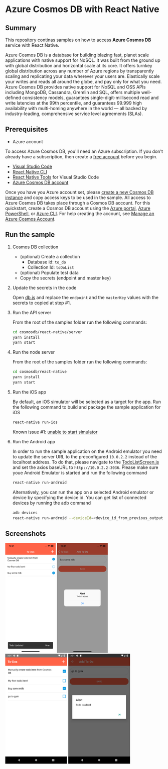 # Azure Cosmos DB with React Native

## Summary

This repository continas samples on how to access **Azure Cosmos DB** service with React Native.

Azure Cosmos DB is a database for building blazing fast, planet scale applications with native support for NoSQL. It was built from the ground up with global distribution and horizontal scale at its core. It offers turnkey global distribution across any number of Azure regions by transparently scaling and replicating your data wherever your users are. Elastically scale your writes and reads all around the globe, and pay only for what you need. Azure Cosmos DB provides native support for NoSQL and OSS APIs including MongoDB, Cassandra, Gremlin and SQL, offers multiple well-defined consistency models, guarantees single-digit-millisecond read and write latencies at the 99th percentile, and guarantees 99.999 high availability with multi-homing anywhere in the world — all backed by industry-leading, comprehensive service level agreements (SLAs).

## Prerequisites

- Azure account

To access Azure Cosmos DB, you'll need an Azure subscription. If you don't already have a subscription, then create a [free account](https://azure.microsoft.com/free) before you begin.

- [Visual Studio Code](https://code.visualstudio.com/)
- [React Native CLI](https://facebook.github.io/react-native/docs/getting-started)
- [React Native Tools](https://marketplace.visualstudio.com/items?itemName=vsmobile.vscode-react-native) for Visual Studio Code
- [Azure Cosmos DB account](https://docs.microsoft.com/en-us/azure/cosmos-db/how-to-manage-database-account)

Once you have you Azure account set, please [create a new Cosmos DB instance](https://azure.microsoft.com/en-us/free/cosmos-db) and copy access keys to be used in the sample. All access to Azure Cosmos DB takes place through a Cosmos DB account. For this quickstart, create a Cosmos DB account using the [Azure portal](https://portal.azure.com/), [Azure PowerShell](https://docs.microsoft.com/en-us/powershell/azure/overview), or [Azure CLI](https://docs.microsoft.com/en-us/cli/azure/install-azure-cli). For help creating the account, see [Manage an Azure Cosmos Account](https://docs.microsoft.com/en-us/azure/cosmos-db/how-to-manage-database-account).

## Run the sample

1. Cosmos DB collection

    - (optional) Create a collection
        - Database id: `to_do`
        - Collection Id: `toDoList`
    - (optional) Populate test data
    - Copy the secrets (endpoint and master key)

2. Update the secrets in the code

    Open [db.js](cosmosdb/react-native/server/db.js) and replace the `endpoint` and the `masterKey` values with the secrets to copied at step #1.

3. Run the API server

    From the root of the samples folder run the following commands:

    ```bash
    cd cosmosdb/react-native/server
    yarn install
    yarn start
    ```

4. Run the node server

    From the root of the samples folder run the following commands:

    ```bash
    cd cosmosdb/react-native
    yarn install
    yarn start
    ```

5. Run the iOS app

    By default, an iOS simulator will be selected as a target for the app. Run the following command to build and package the sample application for iOS

    ```bash
    react-native run-ios
    ```

    Known issue #1: [unable to start simulator](https://github.com/facebook/react-native/issues/23282#issuecomment-476439080)

6. Run the Android app

    In order to run the sample application on the Android emulator you need to update the server URL to the preconfigured `10.0.2.2` instead of the localhost address. To do that, please navigate to the [TodoListScreen.js](cosmosdb/react-native/src/screens/TodoListScreen.js#L9) and set the axios baseURL to `http://10.0.2.2:3036`. Please make sure youe Android Emulator is started and run the following command

    ```bash
    react-native run-android
    ```

    Alternatively, you can run the app on a selected Android emulator or device by specifying the device id. You can get list of connected devices by running the adb command

    ```bash
    adb devices
    react-native run-android --deviceId=<device_id_from_previous_output>
    ```

## Screenshots

<img src="cosmosdb/react-native/screenshots/cosmos-db-rn-ios-1.png" alt="Cosmos DB React-Native - iOS List" height="350" style="display:inline-block;" />

<img src="cosmosdb/react-native/screenshots/cosmos-db-rn-ios-2.png" alt="Cosmos DB React-Native - iOS Add Item" height="350" style="display:inline-block;" />

<img src="cosmosdb/react-native/screenshots/cosmos-db-rn-android-1.png" alt="Cosmos DB React-Native - Android List" height="350" style="display:inline-block;" />

<img src="cosmosdb/react-native/screenshots/cosmos-db-rn-android-2.png" alt="Cosmos DB React-Native - Android Add Item" height="350" style="display:inline-block;" />